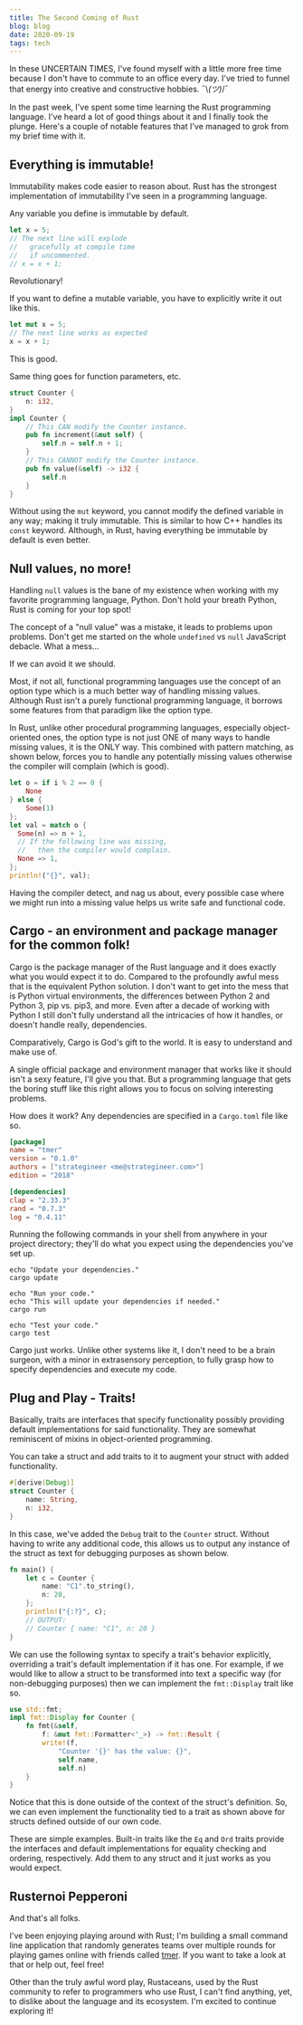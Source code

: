 ```yaml
---
title: The Second Coming of Rust
blog: blog
date: 2020-09-19
tags: tech
---
```

In these UNCERTAIN TIMES, I've found myself with a little more free time because I don't have to commute to an office every day. I've tried to funnel that energy into creative and constructive hobbies. ¯\\_(ツ)_/¯

In the past week, I've spent some time learning the Rust programming language. I've heard a lot of good things about it and I finally took the plunge. Here's a couple of notable features that I've managed to grok from my brief time with it.

## Everything is immutable!

Immutability makes code easier to reason about. Rust has the strongest implementation of immutability I've seen in a programming language.

Any variable you define is immutable by default.

~~~ rust
let x = 5;
// The next line will explode
//   gracefully at compile time
//   if uncommented.
// x = x + 1;
~~~

Revolutionary!

If you want to define a mutable variable, you have to explicitly write it out like this.

~~~ rust
let mut x = 5;
// The next line works as expected
x = x + 1;
~~~

This is good.

Same thing goes for function parameters, etc.

~~~ rust
struct Counter {
    n: i32,
}
impl Counter {
    // This CAN modify the Counter instance.
    pub fn increment(&mut self) {
        self.n = self.n + 1;
    }
    // This CANNOT modify the Counter instance.
    pub fn value(&self) -> i32 {
        self.n
    }
}
~~~

Without using the `mut` keyword, you cannot modify the defined variable in any way; making it truly immutable. This is similar to how C++ handles its `const` keyword. Although, in Rust, having everything be immutable by default is even better.

## Null values, no more!

Handling `null` values is the bane of my existence when working with my favorite programming language, Python. Don't hold your breath Python, Rust is coming for your top spot!

The concept of a "null value" was a mistake, it leads to problems upon problems. Don't get me started on the whole `undefined` vs `null` JavaScript debacle. What a mess...

If we can avoid it we should.

Most, if not all, functional programming languages use the concept of an option type which is a much better way of handling missing values. Although Rust isn't a purely functional programming language, it borrows some features from that paradigm like the option type.

In Rust, unlike other procedural programming languages, especially object-oriented ones, the option type is not just ONE of many ways to handle missing values, it is the ONLY way. This combined with pattern matching, as shown below, forces you to handle any potentially missing values otherwise the compiler will complain (which is good).

~~~ rust
let o = if i % 2 == 0 {
    None
} else {
    Some(1)
};
let val = match o {
  Some(n) => n + 1,
  // If the following line was missing,
  //   then the compiler would complain.
  None => 1,
};
println!("{}", val);
~~~

Having the compiler detect, and nag us about, every possible case where we might run into a missing value helps us write safe and functional code.

## Cargo - an environment and package manager for the common folk!

Cargo is the package manager of the Rust language and it does exactly what you would expect it to do. Compared to the profoundly awful mess that is the equivalent Python solution. I don't want to get into the mess that is Python virtual environments, the differences between Python 2 and Python 3, pip vs. pip3, and more. Even after a decade of working with Python I still don't fully understand all the intricacies of how it handles, or doesn't handle really, dependencies.

Comparatively, Cargo is God's gift to the world. It is easy to understand and make use of.

A single official package and environment manager that works like it should isn't a sexy feature, I'll give you that. But a programming language that gets the boring stuff like this right allows you to focus on solving interesting problems.

How does it work? Any dependencies are specified in a `Cargo.toml` file like so.

~~~ toml
[package]
name = "tmer"
version = "0.1.0"
authors = ["strategineer <me@strategineer.com>"]
edition = "2018"

[dependencies]
clap = "2.33.3"
rand = "0.7.3"
log = "0.4.11"
~~~

Running the following commands in your shell from anywhere in your project directory; they'll do what you expect using the dependencies you've set up.

~~~ shell
echo "Update your dependencies."
cargo update

echo "Run your code."
echo "This will update your dependencies if needed."
cargo run

echo "Test your code."
cargo test
~~~

Cargo just works. Unlike other systems like it, I don't need to be a brain surgeon, with a minor in extrasensory perception, to fully grasp how to specify dependencies and execute my code.

## Plug and Play - Traits!

Basically, traits are interfaces that specify functionality possibly providing default implementations for said functionality. They are somewhat reminiscent of mixins in object-oriented programming.

You can take a struct and add traits to it to augment your struct with added functionality.

~~~ rust
#[derive(Debug)]
struct Counter {
    name: String,
    n: i32,
}
~~~

In this case, we've added the `Debug` trait to the `Counter` struct. Without having to write any additional code, this allows us to output any instance of the struct as text for debugging purposes as shown below.

~~~ rust
fn main() {
    let c = Counter {
        name: "C1".to_string(),
        n: 20,
    };
    println!("{:?}", c);
    // OUTPUT:
    // Counter { name: "C1", n: 20 }
}
~~~

We can use the following syntax to specify a trait's behavior explicitly, overriding a trait's default implementation if it has one. For example, if we would like to allow a struct to be transformed into text a specific way (for non-debugging purposes) then we can implement the `fmt::Display` trait like so.

~~~ rust
use std::fmt;
impl fmt::Display for Counter {
    fn fmt(&self,
        f: &mut fmt::Formatter<'_>) -> fmt::Result {
        write!(f,
            "Counter '{}' has the value: {}",
            self.name,
            self.n)
    }
}
~~~

Notice that this is done outside of the context of the struct's definition. So, we can even implement the functionality tied to a trait as shown above for structs defined outside of our own code.

These are simple examples. Built-in traits like the `Eq` and `Ord` traits provide the interfaces and default implementations for equality checking and ordering, respectively. Add them to any struct and it just works as you would expect.

## Rusternoi Pepperoni
And that's all folks.

I've been enjoying playing around with Rust; I'm building a small command line application that randomly generates teams over multiple rounds for playing games online with friends called [tmer](https://github.com/strategineer/tmer). If you want to take a look at that or help out, feel free!

Other than the truly awful word play, Rustaceans, used by the Rust community to refer to programmers who use Rust, I can't find anything, yet, to dislike about the language and its ecosystem. I'm excited to continue exploring it!

